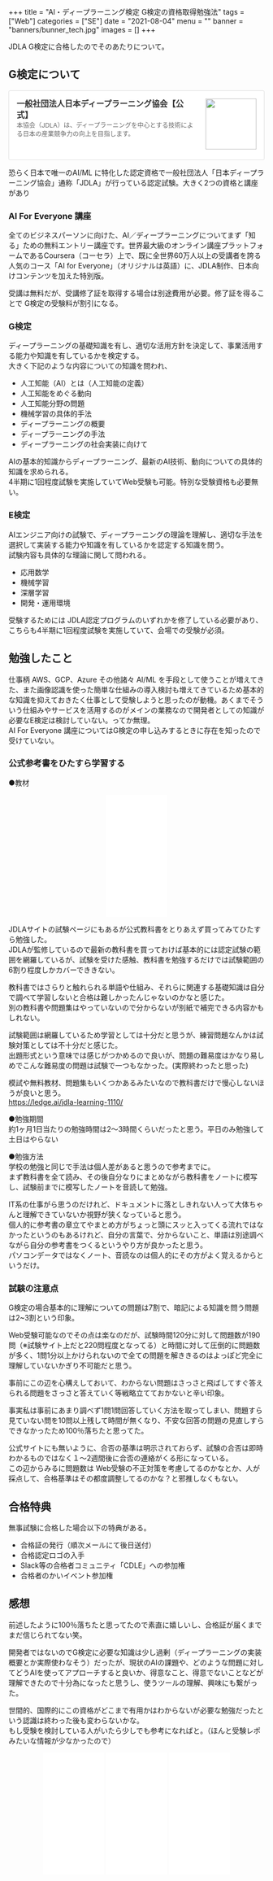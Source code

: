 +++
title = "AI・ディープラーニング検定 G検定の資格取得勉強法"
tags = ["Web"]
categories = ["SE"]
date = "2021-08-04"
menu = ""
banner = "banners/bunner_tech.jpg"
images = []
+++

JDLA G検定に合格したのでそのあたりについて。  

<!--more-->

## G検定について
<div class="blogcardfu" style="width:auto;max-width:9999px;border:1px solid #E0E0E0;border-radius:3px;margin:10px 0;padding:15px;line-height:1.4;text-align:left;background:#FFFFFF;"><a href="https://www.jdla.org/" target="_blank" style="display:block;text-decoration:none;"><span class="blogcardfu-image" style="float:right;width:100px;padding:0 0 0 10px;margin:0 0 5px 5px;"><img src="https://capture.heartrails.com/100x100?https://www.jdla.org/" width="100" style="width:100%;height:auto;max-height:100px;min-width:0;border:0 none;margin:0;"></span><br style="display:none"><span class="blogcardfu-title" style="font-size:112.5%;font-weight:700;color:#333333;margin:0 0 5px 0;">一般社団法人日本ディープラーニング協会【公式】</span><br><span class="blogcardfu-content" style="font-size:87.5%;font-weight:400;color:#666666;">本協会（JDLA）は、ディープラーニングを中心とする技術による日本の産業競争力の向上を目指します。</span><br><span style="clear:both;display:block;overflow:hidden;height:0;">&nbsp;</span></a></div>

恐らく日本で唯一のAI/ML に特化した認定資格で一般社団法人「日本ディープラーニング協会」通称「JDLA」が行っている認定試験。大きく2つの資格と講座があり  

### AI For Everyone 講座
全てのビジネスパーソンに向けた、AI／ディープラーニングについてまず「知る」ための無料エントリー講座です。世界最大級のオンライン講座プラットフォームであるCoursera（コーセラ）上で、既に全世界60万人以上の受講者を誇る人気のコース「AI for Everyone」（オリジナルは英語）に、JDLA制作、日本向けコンテンツを加えた特別版。  

受講は無料だが、受講修了証を取得する場合は別途費用が必要。修了証を得ることで G検定の受験料が割引になる。  

### G検定
ディープラーニングの基礎知識を有し、適切な活用方針を決定して、事業活用する能力や知識を有しているかを検定する。  
大きく下記のような内容についての知識を問われ、  

* 人工知能（AI）とは（人工知能の定義）
* 人工知能をめぐる動向
* 人工知能分野の問題
* 機械学習の具体的手法
* ディープラーニングの概要
* ディープラーニングの手法
* ディープラーニングの社会実装に向けて

AIの基本的知識からディープラーニング、最新のAI技術、動向についての具体的知識を求められる。  
4半期に1回程度試験を実施していてWeb受験も可能。特別な受験資格も必要無い。  

### E検定
AIエンジニア向けの試験で、ディープラーニングの理論を理解し、適切な手法を選択して実装する能力や知識を有しているかを認定する知識を問う。  
試験内容も具体的な理論に関して問われる。  

* 応用数学
* 機械学習
* 深層学習
* 開発・運用環境

受験するためには JDLA認定プログラムのいずれかを修了している必要があり、こちらも4半期に1回程度試験を実施していて、会場での受験が必須。  

## 勉強したこと
仕事柄 AWS、GCP、Azure その他諸々 AI/ML を手段として使うことが増えてきた、また画像認識を使った簡単な仕組みの導入検討も増えてきているため基本的な知識を抑えておきたく仕事として受験しようと思ったのが動機。あくまでそういう仕組みやサービスを活用するのがメインの業務なので開発者としての知識が必要なE検定は検討していない。ってか無理。  
AI For Everyone 講座についてはG検定の申し込みするときに存在を知ったので受けていない。  

### 公式参考書をひたすら学習する  

●教材
<div style="text-align: center;;">
<iframe style="width:120px;height:240px;" marginwidth="0" marginheight="0" scrolling="no" frameborder="0" src="//rcm-fe.amazon-adsystem.com/e/cm?lt1=_blank&bc1=FFFFFF&IS2=1&bg1=FFFFFF&fc1=000000&lc1=0000FF&t=sinokyoufu-22&language=ja_JP&o=9&p=8&l=as4&m=amazon&f=ifr&ref=as_ss_li_til&asins=4798165948&linkId=15a33021d10f24393aca3619e8c18af2"></iframe>
</div>

JDLAサイトの試験ページにもあるが公式教科書をとりあえず買ってみてひたすら勉強した。  
JDLAが監修しているので最新の教科書を買っておけば基本的には認定試験の範囲を網羅しているが、試験を受けた感触、教科書を勉強するだけでは試験範囲の6割り程度しかカバーでききない。 

教科書ではさらりと触れられる単語や仕組み、それらに関連する基礎知識は自分で調べて学習しないと合格は難しかったんじゃないのかなと感じた。  
別の教科書や問題集はやっていないので分からないが別紙で補完できる内容かもしれない。  

試験範囲は網羅しているため学習としては十分だと思うが、練習問題なんかは試験対策としては不十分だと感じた。  
出題形式という意味では感じがつかめるので良いが、問題の難易度はかなり易しめでこんな難易度の問題は試験で一つもなかった。(実際終わったと思った)  

模試や無料教材、問題集もいくつかあるみたいなので教科書だけで慢心しないほうが良いと思う。  
https://ledge.ai/jdla-learning-1110/  

●勉強期間  
約1ヶ月1日当たりの勉強時間は2～3時間くらいだったと思う。平日のみ勉強して土日はやらない

●勉強方法  
学校の勉強と同じで手法は個人差があると思うので参考までに。  
まず教科書を全て読み、その後自分なりにまとめながら教科書をノートに模写し、試験前までに模写したノートを音読して勉強。  

IT系の仕事がら思うのだけれど、ドキュメントに落としきれない人って大体ちゃんと理解できていないか視野が狭くなっていると思う。  
個人的に参考書の章立てやまとめ方がちょっと頭にスッと入ってくる流れではなかったというのもあるけれど、自分の言葉で、分からないこと、単語は別途調べながら自分の参考書をつくるというやり方が良かったと思う。  
パソコンデータではなくノート、音読なのは個人的にその方がよく覚えるからというだけ。  

### 試験の注意点  
G検定の場合基本的に理解についての問題は7割で、暗記による知識を問う問題は2~3割という印象。  

Web受験可能なのでその点は楽なのだが、試験時間120分に対して問題数が190問（※試験サイト上だと220問程度となってる）と時間に対して圧倒的に問題数が多く、1問1分以上かけられないので全ての問題を解ききるのはよっぽど完全に理解していないかぎり不可能だと思う。  

事前にこの辺を心構えしておいて、わからない問題はさっさと飛ばしてすぐ答えられる問題をさっさと答えていく等戦略立てておかないと辛い印象。  

事実私は事前にあまり調べず1問1問回答していく方法を取ってしまい、問題すら見ていない問を10問以上残して時間が無くなり、不安な回答の問題の見直しすらできなかったため100％落ちたと思ってた。  

公式サイトにも無いように、合否の基準は明示されておらず、試験の合否は即時わかるものではなく１～2週間後に合否の連絡がくる形になっている。  
この辺からみるに問題数は Web受験の不正対策を考慮してるのかなとか、人が採点して、合格基準はその都度調整してるのかな？と邪推しなくもない。  

## 合格特典
無事試験に合格した場合以下の特典がある。  

* 合格証の発行（順次メールにて後日送付）
* 合格認定ロゴの入手
* Slack等の合格者コミュニティ「CDLE」への参加権
* 合格者のかいイベント参加権

## 感想
前述したように100％落ちたと思ってたので素直に嬉しいし、合格証が届くまでまだ信じられてない笑。  

開発者ではないのでG検定に必要な知識は少し過剰（ディープラーニングの実装概要とか実際使わなそう）だったが、現状のAIの課題や、どのような問題に対してどうAIを使ってアプローチすると良いか、得意なこと、得意でないことなどが理解できたので十分為になったと思うし、使うツールの理解、興味にも繋がった。  

世間的、国際的にこの資格がどこまで有用かはわからないが必要な勉強だったという認識は終わった後も変わらないかな。  
もし受験を検討している人がいたら少しでも参考になればと。（ほんと受験レポみたいな情報が少なかったので）  

<div style="text-align: center;;">
<iframe style="width:120px;height:240px;" marginwidth="0" marginheight="0" scrolling="no" frameborder="0" src="//rcm-fe.amazon-adsystem.com/e/cm?lt1=_blank&bc1=FFFFFF&IS2=1&bg1=FFFFFF&fc1=000000&lc1=0000FF&t=sinokyoufu-22&language=ja_JP&o=9&p=8&l=as4&m=amazon&f=ifr&ref=as_ss_li_til&asins=4798165948&linkId=15a33021d10f24393aca3619e8c18af2"></iframe>
<iframe style="width:120px;height:240px;" marginwidth="0" marginheight="0" scrolling="no" frameborder="0" src="//rcm-fe.amazon-adsystem.com/e/cm?lt1=_blank&bc1=FFFFFF&IS2=1&bg1=FFFFFF&fc1=000000&lc1=0000FF&t=sinokyoufu-22&language=ja_JP&o=9&p=8&l=as4&m=amazon&f=ifr&ref=as_ss_li_til&asins=429711609X&linkId=bff9e4d4fc51f1b322c5a5bc8f19610a"></iframe>
<iframe style="width:120px;height:240px;" marginwidth="0" marginheight="0" scrolling="no" frameborder="0" src="//rcm-fe.amazon-adsystem.com/e/cm?lt1=_blank&bc1=FFFFFF&IS2=1&bg1=FFFFFF&fc1=000000&lc1=0000FF&t=sinokyoufu-22&language=ja_JP&o=9&p=8&l=as4&m=amazon&f=ifr&ref=as_ss_li_til&asins=4296100548&linkId=58996c4142210469868c82eea58720d7"></iframe>
</div>
